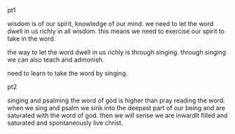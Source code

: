 pt1

wisdom is of our spirit, knowledge of our mind. we need to let the word dwell in us richly
in all wisdom. this means we need to exercise our spirit to take in the word.

the way to let the word dwell in us richly is through singing. through singing we can
also teach and admonish. 

need to learn to take the word by singing.

pt2

singing and psalming the word of god is higher than pray reading the word. when we
sing and psalm we sink into the deepest part of our being and are saturated with
the word of god. then we will sense we are inwardlt filled and saturated and spontaneously live christ.
